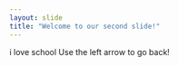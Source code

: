 ```yaml
---
layout: slide
title: "Welcome to our second slide!"
---
```

i love school
Use the left arrow to go back!
